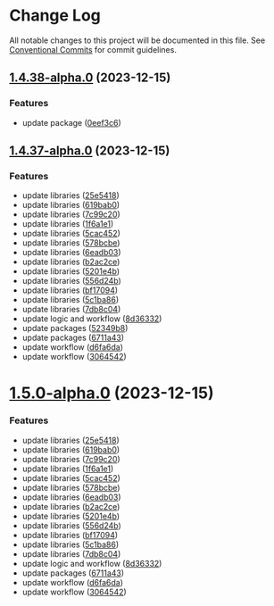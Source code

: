 # Change Log

All notable changes to this project will be documented in this file.
See [Conventional Commits](https://conventionalcommits.org) for commit guidelines.

## [1.4.38-alpha.0](https://github.com/zidabah/lerna-v2/compare/@zidabah/date-logic@1.4.37-alpha.0...@zidabah/date-logic@1.4.38-alpha.0) (2023-12-15)


### Features

* update package ([0eef3c6](https://github.com/zidabah/lerna-v2/commit/0eef3c638d7839a6d04c5414d652c64f9299f50a))





## [1.4.37-alpha.0](https://github.com/zidabah/lerna-v2/compare/@zidabah/date-logic@1.4.0-beta.5...@zidabah/date-logic@1.4.37-alpha.0) (2023-12-15)


### Features

* update libraries ([25e5418](https://github.com/zidabah/lerna-v2/commit/25e5418c72a2fba647c87abf2a359e1a2678a448))
* update libraries ([619bab0](https://github.com/zidabah/lerna-v2/commit/619bab0f06ca6e2621be0d51b3b69479bda6cd9d))
* update libraries ([7c99c20](https://github.com/zidabah/lerna-v2/commit/7c99c2056c70042555357c622cf826344d01f566))
* update libraries ([1f6a1e1](https://github.com/zidabah/lerna-v2/commit/1f6a1e11c7d07f037c6ee10b7abb3c07dc2a2cba))
* update libraries ([5cac452](https://github.com/zidabah/lerna-v2/commit/5cac452c6b8724d6fd2a2b24fe17a028da497047))
* update libraries ([578bcbe](https://github.com/zidabah/lerna-v2/commit/578bcbe93de6cbe7cb55f8bfc48803932be810b7))
* update libraries ([6eadb03](https://github.com/zidabah/lerna-v2/commit/6eadb036ca2c02da62703ba285452af7d31c3e54))
* update libraries ([b2ac2ce](https://github.com/zidabah/lerna-v2/commit/b2ac2ce0d5c4089de4800cac778b48bfe961fd3a))
* update libraries ([5201e4b](https://github.com/zidabah/lerna-v2/commit/5201e4b7744c31a1766ae3d98632b4e89d518028))
* update libraries ([556d24b](https://github.com/zidabah/lerna-v2/commit/556d24b9438fae2d6be5b0c189d9df3057a5190b))
* update libraries ([bf17094](https://github.com/zidabah/lerna-v2/commit/bf17094feb01e9f52a1dc760a0e610a46a44c3f9))
* update libraries ([5c1ba86](https://github.com/zidabah/lerna-v2/commit/5c1ba86a734fc660fca598a811d51aef0bb96570))
* update libraries ([7db8c04](https://github.com/zidabah/lerna-v2/commit/7db8c04fb5254bb5af72fab682a640d1fb24cc10))
* update logic and workflow ([8d36332](https://github.com/zidabah/lerna-v2/commit/8d3633280dd18c3fd6a68477ac21749d2ee94108))
* update packages ([52349b8](https://github.com/zidabah/lerna-v2/commit/52349b89d6b95e7fa6be58763ffc778ec322cfce))
* update packages ([6711a43](https://github.com/zidabah/lerna-v2/commit/6711a43edd8e3a29a55a6b5ac7a0e777252ad7ed))
* update workflow ([d6fa6da](https://github.com/zidabah/lerna-v2/commit/d6fa6da7dcdfec57b4a916ba0a2f12f37db2c31d))
* update workflow ([3064542](https://github.com/zidabah/lerna-v2/commit/30645428ee5804e63db082f9f0becca49b25767c))





# [1.5.0-alpha.0](https://github.com/zidabah/lerna-v2/compare/@zidabah/date-logic@1.4.0-beta.5...@zidabah/date-logic@1.5.0-alpha.0) (2023-12-15)


### Features

* update libraries ([25e5418](https://github.com/zidabah/lerna-v2/commit/25e5418c72a2fba647c87abf2a359e1a2678a448))
* update libraries ([619bab0](https://github.com/zidabah/lerna-v2/commit/619bab0f06ca6e2621be0d51b3b69479bda6cd9d))
* update libraries ([7c99c20](https://github.com/zidabah/lerna-v2/commit/7c99c2056c70042555357c622cf826344d01f566))
* update libraries ([1f6a1e1](https://github.com/zidabah/lerna-v2/commit/1f6a1e11c7d07f037c6ee10b7abb3c07dc2a2cba))
* update libraries ([5cac452](https://github.com/zidabah/lerna-v2/commit/5cac452c6b8724d6fd2a2b24fe17a028da497047))
* update libraries ([578bcbe](https://github.com/zidabah/lerna-v2/commit/578bcbe93de6cbe7cb55f8bfc48803932be810b7))
* update libraries ([6eadb03](https://github.com/zidabah/lerna-v2/commit/6eadb036ca2c02da62703ba285452af7d31c3e54))
* update libraries ([b2ac2ce](https://github.com/zidabah/lerna-v2/commit/b2ac2ce0d5c4089de4800cac778b48bfe961fd3a))
* update libraries ([5201e4b](https://github.com/zidabah/lerna-v2/commit/5201e4b7744c31a1766ae3d98632b4e89d518028))
* update libraries ([556d24b](https://github.com/zidabah/lerna-v2/commit/556d24b9438fae2d6be5b0c189d9df3057a5190b))
* update libraries ([bf17094](https://github.com/zidabah/lerna-v2/commit/bf17094feb01e9f52a1dc760a0e610a46a44c3f9))
* update libraries ([5c1ba86](https://github.com/zidabah/lerna-v2/commit/5c1ba86a734fc660fca598a811d51aef0bb96570))
* update libraries ([7db8c04](https://github.com/zidabah/lerna-v2/commit/7db8c04fb5254bb5af72fab682a640d1fb24cc10))
* update logic and workflow ([8d36332](https://github.com/zidabah/lerna-v2/commit/8d3633280dd18c3fd6a68477ac21749d2ee94108))
* update packages ([6711a43](https://github.com/zidabah/lerna-v2/commit/6711a43edd8e3a29a55a6b5ac7a0e777252ad7ed))
* update workflow ([d6fa6da](https://github.com/zidabah/lerna-v2/commit/d6fa6da7dcdfec57b4a916ba0a2f12f37db2c31d))
* update workflow ([3064542](https://github.com/zidabah/lerna-v2/commit/30645428ee5804e63db082f9f0becca49b25767c))
